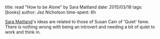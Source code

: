 title: read "How to be Alone" by Sara Maitland
date: 2015/03/18
tags: [books]
author: Jez Nicholson
time-spent: 6h

[Sara Maitland](http://www.saramaitland.com/)'s ideas are related to those of Susan Cain of 'Quiet' fame. There is nothing wrong with being an introvert and needing a bit of quiet to work and think in.